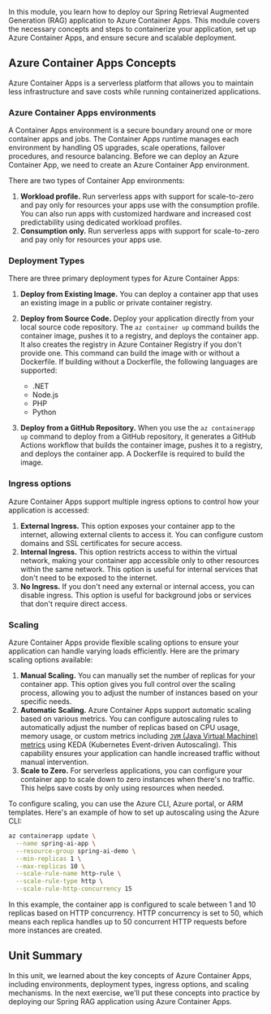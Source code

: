 In this module, you learn how to deploy our Spring Retrieval Augmented Generation (RAG) application to Azure Container Apps. This module covers the necessary concepts and steps to containerize your application, set up Azure Container Apps, and ensure secure and scalable deployment.

## Azure Container Apps Concepts

Azure Container Apps is a serverless platform that allows you to maintain less infrastructure and save costs while running containerized applications.

### Azure Container Apps environments

A Container Apps environment is a secure boundary around one or more container apps and jobs. The Container Apps runtime manages each environment by handling OS upgrades, scale operations, failover procedures, and resource balancing. Before we can deploy an Azure Container App, we need to create an Azure Container App environment.

There are two types of Container App environments:

1. **Workload profile.** Run serverless apps with support for scale-to-zero and pay only for resources your apps use with the consumption profile. You can also run apps with customized hardware and increased cost predictability using dedicated workload profiles.
1. **Consumption only.** Run serverless apps with support for scale-to-zero and pay only for resources your apps use.

### Deployment Types

There are three primary deployment types for Azure Container Apps:

1. **Deploy from Existing Image.** You can deploy a container app that uses an existing image in a public or private container registry.
1. **Deploy from Source Code.** Deploy your application directly from your local source code repository. The `az container up` command builds the container image, pushes it to a registry, and deploys the container app. It also creates the registry in Azure Container Registry if you don't provide one. This command can build the image with or without a Dockerfile. If building without a Dockerfile, the following languages are supported:

    * .NET
    * Node.js
    * PHP
    * Python

1. **Deploy from a GitHub Repository.** When you use the `az containerapp up` command to deploy from a GitHub repository, it generates a GitHub Actions workflow that builds the container image, pushes it to a registry, and deploys the container app. A Dockerfile is required to build the image.

### Ingress options

Azure Container Apps support multiple ingress options to control how your application is accessed:

1. **External Ingress.** This option exposes your container app to the internet, allowing external clients to access it. You can configure custom domains and SSL certificates for secure access.
2. **Internal Ingress.** This option restricts access to within the virtual network, making your container app accessible only to other resources within the same network. This option is useful for internal services that don't need to be exposed to the internet.
3. **No Ingress.** If you don't need any external or internal access, you can disable ingress. This option is useful for background jobs or services that don't require direct access.

### Scaling

Azure Container Apps provide flexible scaling options to ensure your application can handle varying loads efficiently. Here are the primary scaling options available:

1. **Manual Scaling.** You can manually set the number of replicas for your container app. This option gives you full control over the scaling process, allowing you to adjust the number of instances based on your specific needs.
1. **Automatic Scaling.** Azure Container Apps support automatic scaling based on various metrics. You can configure autoscaling rules to automatically adjust the number of replicas based on CPU usage, memory usage, or custom metrics including [`JVM` (Java Virtual Machine) metrics](/azure/container-apps/java-metrics-scale-with-keda) using KEDA (Kubernetes Event-driven Autoscaling). This capability ensures your application can handle increased traffic without manual intervention.
1. **Scale to Zero.** For serverless applications, you can configure your container app to scale down to zero instances when there's no traffic. This helps save costs by only using resources when needed.

To configure scaling, you can use the Azure CLI, Azure portal, or ARM templates. Here's an example of how to set up autoscaling using the Azure CLI:

```sh
az containerapp update \
  --name spring-ai-app \
  --resource-group spring-ai-demo \
  --min-replicas 1 \
  --max-replicas 10 \
  --scale-rule-name http-rule \
  --scale-rule-type http \
  --scale-rule-http-concurrency 15
```

In this example, the container app is configured to scale between 1 and 10 replicas based on HTTP concurrency. HTTP concurrency is set to 50, which means each replica handles up to 50 concurrent HTTP requests before more instances are created.

## Unit Summary

In this unit, we learned about the key concepts of Azure Container Apps, including environments, deployment types, ingress options, and scaling mechanisms. In the next exercise, we'll put these concepts into practice by deploying our Spring RAG application using Azure Container Apps.
